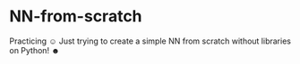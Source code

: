 # NN-from-scratch
Practicing ☺ Just trying to create a simple NN from scratch without libraries on Python! ☻
